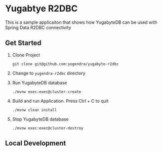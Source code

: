 # Yugabtye R2DBC

This is a sample applicaiton that shows how YugabyteDB can be used with Spring Data R2DBC
connectivity

## Get Started

1. Clone Project

    ```shell
    git clone git@github.com:yogendra/yugabyte-r2dbc
    ```

2. Change to `yugendra-r2dbc` directory

3. Run YugabyteDB database

    ```shell
    ./mvnw exec:exec@cluster-create
    ```

4. Build and run Application. Press Ctrl + C to quit

    ```shell
    ./mvnw clean install
    ```

5. Stop YugabyteDB database

      ```shell
      ./mvnw exec:exec@cluster-destroy
      ```

## Local Development

